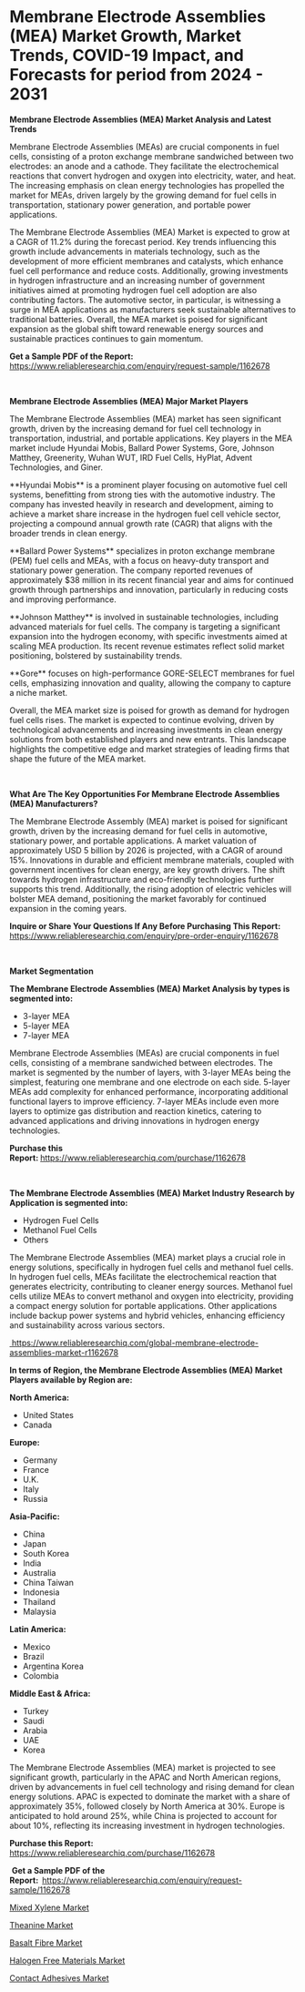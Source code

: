 <p><h1>Membrane Electrode Assemblies (MEA) Market Growth, Market Trends, COVID-19 Impact, and Forecasts for period from 2024 - 2031</h1></p><p><strong>Membrane Electrode Assemblies (MEA) Market Analysis and Latest Trends</strong></p>
<p><p>Membrane Electrode Assemblies (MEAs) are crucial components in fuel cells, consisting of a proton exchange membrane sandwiched between two electrodes: an anode and a cathode. They facilitate the electrochemical reactions that convert hydrogen and oxygen into electricity, water, and heat. The increasing emphasis on clean energy technologies has propelled the market for MEAs, driven largely by the growing demand for fuel cells in transportation, stationary power generation, and portable power applications.</p><p>The Membrane Electrode Assemblies (MEA) Market is expected to grow at a CAGR of 11.2% during the forecast period. Key trends influencing this growth include advancements in materials technology, such as the development of more efficient membranes and catalysts, which enhance fuel cell performance and reduce costs. Additionally, growing investments in hydrogen infrastructure and an increasing number of government initiatives aimed at promoting hydrogen fuel cell adoption are also contributing factors. The automotive sector, in particular, is witnessing a surge in MEA applications as manufacturers seek sustainable alternatives to traditional batteries. Overall, the MEA market is poised for significant expansion as the global shift toward renewable energy sources and sustainable practices continues to gain momentum.</p></p>
<p><strong>Get a Sample PDF of the Report:&nbsp;</strong> <a href="https://www.reliableresearchiq.com/enquiry/request-sample/1162678?utm_campaign=1877&utm_medium=2&utm_source=Github&utm_content=ia&utm_term=10122024&utm_id=membrane-electrode-assemblies-mea">https://www.reliableresearchiq.com/enquiry/request-sample/1162678</a></p>
<p>&nbsp;</p>
<p><strong>Membrane Electrode Assemblies (MEA) Major Market Players</strong></p>
<p><p>The Membrane Electrode Assemblies (MEA) market has seen significant growth, driven by the increasing demand for fuel cell technology in transportation, industrial, and portable applications. Key players in the MEA market include Hyundai Mobis, Ballard Power Systems, Gore, Johnson Matthey, Greenerity, Wuhan WUT, IRD Fuel Cells, HyPlat, Advent Technologies, and Giner.</p><p>**Hyundai Mobis** is a prominent player focusing on automotive fuel cell systems, benefitting from strong ties with the automotive industry. The company has invested heavily in research and development, aiming to achieve a market share increase in the hydrogen fuel cell vehicle sector, projecting a compound annual growth rate (CAGR) that aligns with the broader trends in clean energy.</p><p>**Ballard Power Systems** specializes in proton exchange membrane (PEM) fuel cells and MEAs, with a focus on heavy-duty transport and stationary power generation. The company reported revenues of approximately $38 million in its recent financial year and aims for continued growth through partnerships and innovation, particularly in reducing costs and improving performance.</p><p>**Johnson Matthey** is involved in sustainable technologies, including advanced materials for fuel cells. The company is targeting a significant expansion into the hydrogen economy, with specific investments aimed at scaling MEA production. Its recent revenue estimates reflect solid market positioning, bolstered by sustainability trends.</p><p>**Gore** focuses on high-performance GORE-SELECT membranes for fuel cells, emphasizing innovation and quality, allowing the company to capture a niche market. </p><p>Overall, the MEA market size is poised for growth as demand for hydrogen fuel cells rises. The market is expected to continue evolving, driven by technological advancements and increasing investments in clean energy solutions from both established players and new entrants. This landscape highlights the competitive edge and market strategies of leading firms that shape the future of the MEA market.</p></p>
<p>&nbsp;</p>
<p><strong>What Are The Key Opportunities For Membrane Electrode Assemblies (MEA) Manufacturers?</strong></p>
<p><p>The Membrane Electrode Assembly (MEA) market is poised for significant growth, driven by the increasing demand for fuel cells in automotive, stationary power, and portable applications. A market valuation of approximately USD 5 billion by 2026 is projected, with a CAGR of around 15%. Innovations in durable and efficient membrane materials, coupled with government incentives for clean energy, are key growth drivers. The shift towards hydrogen infrastructure and eco-friendly technologies further supports this trend. Additionally, the rising adoption of electric vehicles will bolster MEA demand, positioning the market favorably for continued expansion in the coming years.</p></p>
<p><strong>Inquire or Share Your Questions If Any Before Purchasing This Report:</strong> <a href="https://www.reliableresearchiq.com/enquiry/pre-order-enquiry/1162678?utm_campaign=1877&utm_medium=2&utm_source=Github&utm_content=ia&utm_term=10122024&utm_id=membrane-electrode-assemblies-mea">https://www.reliableresearchiq.com/enquiry/pre-order-enquiry/1162678</a></p>
<p>&nbsp;</p>
<p><strong>Market Segmentation</strong></p>
<p><strong>The Membrane Electrode Assemblies (MEA) Market Analysis by types is segmented into:</strong></p>
<p><ul><li>3-layer MEA</li><li>5-layer MEA</li><li>7-layer MEA</li></ul></p>
<p><p>Membrane Electrode Assemblies (MEAs) are crucial components in fuel cells, consisting of a membrane sandwiched between electrodes. The market is segmented by the number of layers, with 3-layer MEAs being the simplest, featuring one membrane and one electrode on each side. 5-layer MEAs add complexity for enhanced performance, incorporating additional functional layers to improve efficiency. 7-layer MEAs include even more layers to optimize gas distribution and reaction kinetics, catering to advanced applications and driving innovations in hydrogen energy technologies.</p></p>
<p><strong>Purchase this Report:&nbsp;</strong><a href="https://www.reliableresearchiq.com/purchase/1162678?utm_campaign=1877&utm_medium=2&utm_source=Github&utm_content=ia&utm_term=10122024&utm_id=membrane-electrode-assemblies-mea">https://www.reliableresearchiq.com/purchase/1162678</a></p>
<p>&nbsp;</p>
<p><strong>The Membrane Electrode Assemblies (MEA) Market Industry Research by Application is segmented into:</strong></p>
<p><ul><li>Hydrogen Fuel Cells</li><li>Methanol Fuel Cells</li><li>Others</li></ul></p>
<p><p>The Membrane Electrode Assemblies (MEA) market plays a crucial role in energy solutions, specifically in hydrogen fuel cells and methanol fuel cells. In hydrogen fuel cells, MEAs facilitate the electrochemical reaction that generates electricity, contributing to cleaner energy sources. Methanol fuel cells utilize MEAs to convert methanol and oxygen into electricity, providing a compact energy solution for portable applications. Other applications include backup power systems and hybrid vehicles, enhancing efficiency and sustainability across various sectors.</p></p>
<p><a href="https://www.reliableresearchiq.com/global-membrane-electrode-assemblies-market-r1162678?utm_campaign=1877&utm_medium=2&utm_source=Github&utm_content=ia&utm_term=10122024&utm_id=membrane-electrode-assemblies-mea">&nbsp;https://www.reliableresearchiq.com/global-membrane-electrode-assemblies-market-r1162678</a></p>
<p><strong>In terms of Region, the Membrane Electrode Assemblies (MEA) Market Players available by Region are:</strong></p>
<p>
    <p> <strong> North America: </strong>
        <ul>
            <li>United States</li>
            <li>Canada</li>
        </ul>
        </p> 
    <p> <strong> Europe: </strong>
        <ul>
            <li>Germany</li>
            <li>France</li>
            <li>U.K.</li>
            <li>Italy</li>
            <li>Russia</li>
        </ul>
        </p> 
    <p> <strong> Asia-Pacific: </strong>
        <ul>
            <li>China</li>
            <li>Japan</li>
            <li>South Korea</li>
            <li>India</li>
            <li>Australia</li>
            <li>China Taiwan</li>
            <li>Indonesia</li>
            <li>Thailand</li>
            <li>Malaysia</li>
        </ul>
        </p> 
    <p> <strong> Latin America: </strong>
        <ul>
            <li>Mexico</li>
            <li>Brazil</li>
            <li>Argentina Korea</li>
            <li>Colombia</li>
        </ul>
        </p> 
    <p> <strong> Middle East & Africa: </strong>
        <ul>
            <li>Turkey</li>
            <li>Saudi</li>
            <li>Arabia</li>
            <li>UAE</li>
            <li>Korea</li>
        </ul>
    </p>
    </p>
<p><p>The Membrane Electrode Assemblies (MEA) market is projected to see significant growth, particularly in the APAC and North American regions, driven by advancements in fuel cell technology and rising demand for clean energy solutions. APAC is expected to dominate the market with a share of approximately 35%, followed closely by North America at 30%. Europe is anticipated to hold around 25%, while China is projected to account for about 10%, reflecting its increasing investment in hydrogen technologies.</p></p>
<p><strong>Purchase this Report: </strong><a href="https://www.reliableresearchiq.com/purchase/1162678?utm_campaign=1877&utm_medium=2&utm_source=Github&utm_content=ia&utm_term=10122024&utm_id=membrane-electrode-assemblies-mea">https://www.reliableresearchiq.com/purchase/1162678</a></p>
<p>&nbsp;<strong>Get a Sample PDF of the Report:&nbsp;&nbsp;</strong><a href="https://www.reliableresearchiq.com/enquiry/request-sample/1162678?utm_campaign=1877&utm_medium=2&utm_source=Github&utm_content=ia&utm_term=10122024&utm_id=membrane-electrode-assemblies-mea">https://www.reliableresearchiq.com/enquiry/request-sample/1162678</a></p>
<p><strong></strong></p>
<p><p><a href="https://www.linkedin.com/pulse/c-hannibex-sqmmf?utm_campaign=1877&utm_medium=2&utm_source=Github&utm_content=ia&utm_term=10122024&utm_id=membrane-electrode-assemblies-mea">Mixed Xylene Market</a></p><p><a href="https://www.linkedin.com/pulse/c-hannibex-sqmmf?utm_campaign=1877&utm_medium=2&utm_source=Github&utm_content=ia&utm_term=10122024&utm_id=membrane-electrode-assemblies-mea">Theanine Market</a></p><p><a href="https://www.linkedin.com/pulse/basalt-fibre-market-research-report-projected-growth-trajectory-8hrrf?utm_campaign=1877&utm_medium=2&utm_source=Github&utm_content=ia&utm_term=10122024&utm_id=membrane-electrode-assemblies-mea">Basalt Fibre Market</a></p><p><a href="https://www.linkedin.com/pulse/c-hannibex-sqmmf?utm_campaign=1877&utm_medium=2&utm_source=Github&utm_content=ia&utm_term=10122024&utm_id=membrane-electrode-assemblies-mea">Halogen Free Materials Market</a></p><p><a href="https://www.linkedin.com/pulse/c-hannibex-sqmmf?utm_campaign=1877&utm_medium=2&utm_source=Github&utm_content=ia&utm_term=10122024&utm_id=membrane-electrode-assemblies-mea">Contact Adhesives Market</a></p></p>